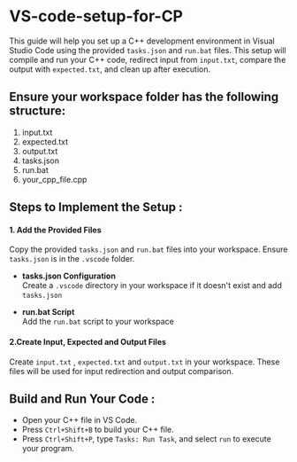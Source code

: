 # VS-code-setup-for-CP
This guide will help you set up a C++ development environment in Visual Studio Code using the provided `tasks.json` and `run.bat` files. This setup will compile and run your C++ code, redirect input from `input.txt`, compare the output with `expected.txt`, and clean up after execution.
<br>
## Ensure your workspace folder has the following structure:
1. input.txt<br>
2. expected.txt<br>
3. output.txt<br>
4. tasks.json<br>
5. run.bat<br>
6. your_cpp_file.cpp
## Steps to Implement the Setup :
#### 1. **Add the Provided Files**<br>
Copy the provided `tasks.json` and `run.bat` files into your workspace. Ensure `tasks.json` is in the `.vscode` folder.<br>
- **tasks.json Configuration**<br>
Create a `.vscode` directory in your workspace if it doesn't exist and add `tasks.json`<br>
+ **run.bat Script**<br>
Add the `run.bat` script to your workspace<br>
#### 2.**Create Input, Expected and Output Files**
Create `input.txt` , `expected.txt` and `output.txt` in your workspace. These files will be used for input redirection and output comparison.
## Build and Run Your Code :

- Open your C++ file in VS Code.
- Press `Ctrl+Shift+B` to build your C++ file.
- Press `Ctrl+Shift+P`, type `Tasks: Run Task`, and select `run` to execute your program.
